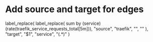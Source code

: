 # Add source and target for edges
label_replace(
  label_replace(
    sum by (service) (rate(traefik_service_requests_total[5m])),
    "source", "traefik", "", ""
  ),
  "target", "$1", "service", "(.*)"
)
